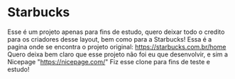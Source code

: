 # Starbucks

Esse é um projeto apenas para fins de estudo, quero deixar todo o credito para os criadores desse layout, bem como para a Starbucks!
Essa é a pagina onde se encontra o projeto original: https://starbucks.com.br/home
Quero deixa bem claro que esse projeto não foi eu que desenvolvir, e sim a Nicepage "https://nicepage.com/"
Fiz esse clone para fins de teste e estudo!

